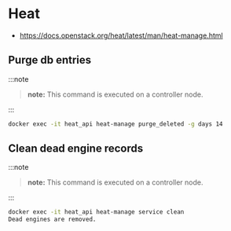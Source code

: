 # Heat

* <https://docs.openstack.org/heat/latest/man/heat-manage.html>

## Purge db entries

:::note

>**note:** This command is executed on a controller node.

:::

```sh
docker exec -it heat_api heat-manage purge_deleted -g days 14
```

## Clean dead engine records

:::note

>**note:** This command is executed on a controller node.

:::

```sh
docker exec -it heat_api heat-manage service clean
Dead engines are removed.
```
